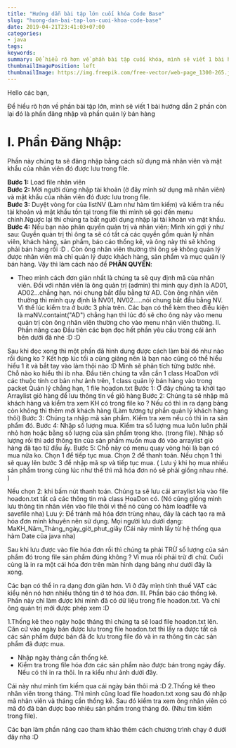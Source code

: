 ```yaml
---
title: "Hướng dẫn bài tập lớn cuối khóa Code Base"
slug: "huong-dan-bai-tap-lon-cuoi-khoa-code-base"
date: 2019-04-21T23:41:03+07:00
categories:
- java
tags:
keywords:
summary: Để hiểu rõ hơn về phần bài tập cuối khóa, mình sẽ viết 1 bài hướng dẫn 2 phần còn lại đó là phần đăng nhập và phần quản lý bán hàng ...
thumbnailImagePosition: left
thumbnailImage: https://img.freepik.com/free-vector/web-page_1300-265.jpg?size=338&ext=jpg
---
```

Hello các bạn,

Để hiểu rõ hơn về phần bài tập lớn, mình sẽ viết 1 bài hướng dẫn 2 phần còn lại đó là phần đăng nhập và phần quản lý bán hàng

# I. Phần Đăng Nhập:
Phần này chúng ta sẽ đăng nhập bằng cách sử dụng mã nhân viên và mật khẩu của nhân viên đó được lưu trong file.

**Bước 1:** Load file nhân viên<br>
**Bước 2:** Mời người dùng nhập tài khoản (ở đây mình sử dụng mã nhân viên) và mật khẩu của nhân viên đó được lưu trong file.<br>
**Bước 3:** Duyệt vòng for của listNV (Làm như hàm tìm kiếm) và kiềm tra nếu tài khoản và mật khẩu tồn tại trong file thì mình sẽ gọi đến menu chính.Ngược lại thì chúng ta bắt người dụng nhập lại tài khoản và mật khẩu.<br>
**Bước 4:** Nếu bạn nào phân quyền quản trị và nhân viên: Mình xin gợi ý như sau: Quyền quản trị thì ông ta sẽ có tất cả các quyền gồm quản lý nhân viên, khách hàng, sản phẩm, báo cáo thống kê, và ông này thì sẽ không phải bán hàng rồi :D . Còn ông nhân viên thường thì ông sẽ không quản lý được nhân viên mà chỉ quản lý được khách hàng, sản phẩm  và mục quản lý bán hàng.
Vậy thì làm cách nào để **PHÂN QUYỀN**:
- Theo mình cách đơn giản nhất là chúng ta sẽ quy định mã của nhân viên. Đối với nhân viên là ông quản trị (admin) thì mình quy định là AD01, AD02...chẳng hạn. nói chung bắt đầu bằng từ AD. Còn ông nhân viên thường thì mình quy định là NV01, NV02.....nói chung bắt đầu bằng NV. Vì thế lúc kiểm tra ở bước 3 phía trên. Các bạn có thể kèm theo điều kiện là maNV.containt("AD") chẳng hạn thì lúc đó sẽ cho ông này vào menu quản trị còn ông nhân viên thường cho vào menu nhân viên thường.
II. Phần nâng cao
Đầu tiên các bạn đọc hết phần yêu cầu trong cái ảnh bên dưới đã nhé :D :D 

Sau khi đọc xong thì một phần đã hình dung được cách làm bài đó như nào rồi đúng ko ? Kết hợp lúc tối a cũng giảng nên là bạn nào cũng có thể hiểu hiểu 1 ít và bắt tay vào làm thôi nào :D
Mình sẽ phân tích từng bước nhé. Chỗ nào ko hiểu thì ib nha.
Đầu tiên chúng ta vẫn cần 1 class HoaDon với các thuộc tính cơ bản như ảnh trên, 1 class quản lý bán hàng vào trong packet Quản lý chẳng hạn, 1 file hoadon.txt
Bước 1: Ở đây chúng ta khởi tạo Arraylist giỏ hàng để lưu thông tin về giỏ hàng
Bước 2: Chúng ta sẽ nhập mã khách hàng và kiểm tra xem KH có trong file ko ? Nếu có thì in ra dạng bảng còn không thì thêm mới khách hàng (Làm tương tự phần quản lý khách hàng thôi)
Bước 3: Chúng ta nhập mã sản phẩm. Kiểm tra xem nếu có thì in ra sản phẩm đó.
Bước 4: Nhập số lượng mua. Kiểm tra số lượng mua luôn luôn phải nhỏ hơn hoặc bằng số lượng của sản phẩm trong kho. (trong file). Nhập số lượng rồi thì add thông tin của sản phẩm muốn mua đó vào arraylist giỏ hàng đã tạo từ đầu ấy.
Bước 5: Chỗ này có menu quay vòng hỏi là bạn có mua nữa ko. Chọn 1 để tiếp tục mua. Chọn 2 để thanh toán.
Nếu chọn 1 thì sẽ quay lên bước 3 để nhập mã sp và tiếp tục mua. ( Lưu ý khi họ mua nhiều sản phẩm trong cùng lúc như thế thì mã hóa đơn nó sẽ phải giống nhau nhé. ) 

Nếu chọn 2: khi bấm nút thanh toán. Chúng ta sẽ lưu cái arraylist kia vào file hoadon.txt tất cả các thông tin mà class HoaDon có. (Nó cũng giống mình lưu thông tin nhân viên vào file thôi vì thế nó cũng có hàm loadfile và savefile nha)
Lưu ý: Để tránh mã hóa đơn trùng nhau, đây là cách tạo ra mã hóa đơn mình khuyên nên sử dụng. Mọi người lưu dưới dạng: MaKH_Năm_Tháng_ngày_giờ_phut_giây (Cái này mình lấy từ hệ thống qua hàm Date của java nha)

Sau khi lưu được vào file hóa đơn rồi thì chúng ta phải TRỪ số lượng của sản phẩm đó trong file sản phẩm đúng không ? Vì mua rồi phải trừ đi chứ.
Cuối cùng là in ra một cái hóa đơn trên màn hình dạng bảng như dưới đây là xong.


Các bạn có thể in ra dạng đơn giản hơn. Vì ở đây mình tính thuế VAT các kiểu nên nó hơn nhiều thông tin ở tờ hóa đơn.
III. Phần báo cáo thống kê.
Phần này chỉ làm được khi mình đã có dữ liệu trong file hoadon.txt. Và chỉ ông quản trị mới được phép xem :D




1.Thống kê theo ngày hoặc tháng thì chúng ta sẽ load file hoadon.txt lên. Căn cứ vào ngày bán được lưu trong file hoadon.txt thì lấy ra được tất cả các sản phẩm được bán đã đc lưu trong file đó và in ra thông tin các sản phẩm đã được mua.
- Nhập ngày tháng cần thống kê.
- Kiểm tra trong file hóa đơn các sản phẩm nào được bán trong ngày đấy. Nếu có thì in ra thôi. In ra kiểu như ảnh dưới đây.


Cái này như mình tìm kiếm qua cái ngày bán thôi mà :D
2.Thống kê  theo nhân viên trong tháng. Thì mình cũng load file hoadon.txt xong sau đó nhập mã nhân viên và tháng cần thống kê. Sau đó kiểm tra xem ông nhân viên có mã đó đã bán được bao nhiêu sản phẩm trong tháng đó. (Như tìm kiếm trong file).

Các bạn làm phần nâng cao tham khảo thêm cách chương trình chạy ở dưới đây nha :D
<!--more-->
